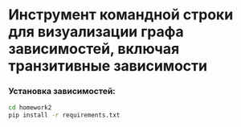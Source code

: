 # Инструмент командной строки для визуализации графа зависимостей, включая транзитивные зависимости

### Установка зависимостей:

```bash
cd homework2
pip install -r requirements.txt
```

